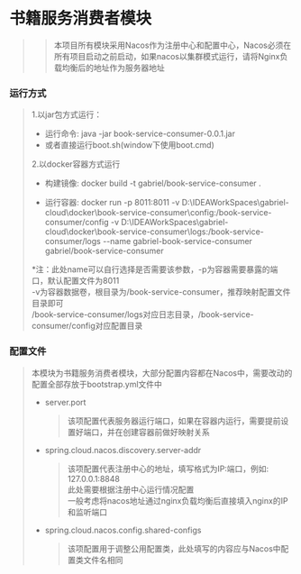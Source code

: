 # 书籍服务消费者模块

> > 本项目所有模块采用Nacos作为注册中心和配置中心，Nacos必须在所有项目启动之前启动，如果nacos以集群模式运行，请将Nginx负载均衡后的地址作为服务器地址

### 运行方式

> 1.以jar包方式运行：
>
>   * 运行命令: java -jar book-service-consumer-0.0.1.jar
>   * 或者直接运行boot.sh(window下使用boot.cmd)
>
> 2.以docker容器方式运行
>
> * 构建镜像: docker build -t gabriel/book-service-consumer .
>
> * 运行容器: docker run -p 8011:8011 -v D:\IDEAWorkSpaces\gabriel-cloud\docker\book-service-consumer\config:/book-service-consumer/config -v D:\IDEAWorkSpaces\gabriel-cloud\docker\book-service-consumer\logs:/book-service-consumer/logs --name gabriel-book-service-consumer gabriel/book-service-consumer
>
> *注：此处name可以自行选择是否需要该参数，-p为容器需要暴露的端口，默认配置文件为8011  
> -v为容器数据卷，根目录为/book-service-consumer，推荐映射配置文件目录即可  
> /book-service-consumer/logs对应日志目录，/book-service-consumer/config对应配置目录
>

### 配置文件

> 本模块为书籍服务消费者模块，大部分配置内容都在Nacos中，需要改动的配置全部存放于bootstrap.yml文件中
> * server.port
>   > 该项配置代表服务器运行端口，如果在容器内运行，需要提前设置好端口，并在创建容器前做好映射关系
> * spring.cloud.nacos.discovery.server-addr
>   > 该项配置代表注册中心的地址，填写格式为IP:端口，例如: 127.0.0.1:8848  
    此处需要根据注册中心运行情况配置  
    一般考虑将nacos地址通过nginx负载均衡后直接填入nginx的IP和监听端口
> * spring.cloud.nacos.config.shared-configs  
>   > 该项配置用于调整公用配置类，此处填写的内容应与Nacos中配置类文件名相同